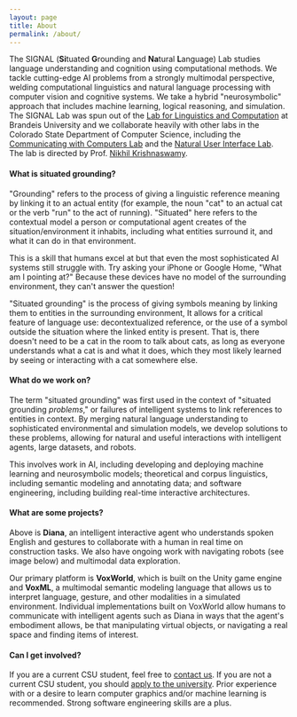 ```yaml
---
layout: page
title: About
permalink: /about/
---
```


<amp-img width="600" height="375" layout="responsive" src="../assets/images/diana.png"></amp-img>

The SIGNAL (**Si**tuated **G**rounding and **Na**tural **L**anguage) Lab studies language understanding and cognition using computational methods.  We tackle cutting-edge AI problems from a strongly multimodal perspective, welding computational linguistics and natural language processing with computer vision and cognitive systems.  We take a hybrid "neurosymbolic" approach that includes machine learning, logical reasoning, and simulation.  The SIGNAL Lab was spun out of the [Lab for Linguistics and Computation](https://brandeis-llc.github.io) at Brandeis University and we collaborate heavily with other labs in the Colorado State Department of Computer Science, including the [Communicating with Computers Lab](https://www.cs.colostate.edu/~draper/CwC.php) and the [Natural User Interface Lab](https://nuilab.org/Home).  The lab is directed by Prof. [Nikhil Krishnaswamy](https://www.nikhilkrishnaswamy.com).

#### What is situated grounding?

"Grounding" refers to the process of giving a linguistic reference meaning by linking it to an actual entity (for example, the noun "cat" to an actual cat or the verb "run" to the act of running).  "Situated" here refers to the contextual model a person or computational agent creates of the situation/environment it inhabits, including what entities surround it, and what it can do in that environment.

This is a skill that humans excel at but that even the most sophisticated AI systems still struggle with.  Try asking your iPhone or Google Home, "What am I pointing at?"  Because these devices have no model of the surrounding environment, they can't answer the question!

"Situated grounding" is the process of giving symbols meaning by linking them to entities in the surrounding environment, It allows for a critical feature of language use: decontextualized reference, or the use of a symbol outside the situation where the linked entity is present.  That is, there doesn't need to be a cat in the room to talk about cats, as long as everyone understands what a cat is and what it does, which they most likely learned by seeing or interacting with a cat somewhere else.

#### What do we work on?

The term "situated grounding" was first used in the context of "situated grounding *problems*," or failures of intelligent systems to link references to entities in context. By merging natural language understanding to sophisticated environmental and simulation models, we develop solutions to these problems, allowing for natural and useful interactions with intelligent agents, large datasets, and robots.

This involves work in AI, including developing and deploying machine learning and neurosymbolic models; theoretical and corpus linguistics, including semantic modeling and annotating data; and software engineering, including building real-time interactive architectures.

#### What are some projects?

Above is **Diana**, an intelligent interactive agent who understands spoken English and gestures to collaborate with a human in real time on construction tasks.  We also have ongoing work with navigating robots (see image below) and multimodal data exploration.

<amp-img width="600" height="425" layout="responsive" src="../assets/images/kirbyworld.png"></amp-img>

Our primary platform is **VoxWorld**, which is built on the Unity game engine and <strong>VoxML</strong>, a multimodal semantic modeling language that allows us to interpret language, gesture, and other modalities in a simulated environment. Individual implementations built on VoxWorld allow humans to communicate with intelligent agents such as Diana in ways that the agent's embodiment allows, be that manipulating virtual objects, or navigating a real space and finding items of interest.

#### Can I get involved?

If you are a current CSU student, feel free to [contact us](/contact).  If you are not a current CSU student, you should [apply to the university](https://admissions.colostate.edu).  Prior experience with or a desire to learn computer graphics and/or machine learning is recommended.  Strong software engineering skills are a plus.
